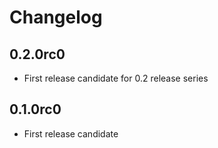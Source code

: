 # Changelog

## 0.2.0rc0

- First release candidate for 0.2 release series

## 0.1.0rc0

- First release candidate
